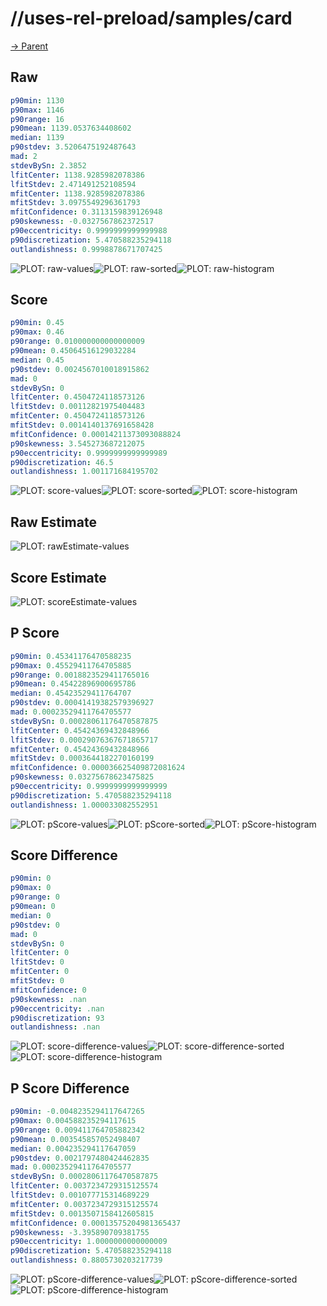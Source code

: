 
# //uses-rel-preload/samples/card

[→ Parent](../..)


## Raw


```yaml
p90min: 1130
p90max: 1146
p90range: 16
p90mean: 1139.0537634408602
median: 1139
p90stdev: 3.5206475192487643
mad: 2
stdevBySn: 2.3852
lfitCenter: 1138.9285982078386
lfitStdev: 2.471491252108594
mfitCenter: 1138.9285982078386
mfitStdev: 3.0975549296361793
mfitConfidence: 0.3113159839126948
p90skewness: -0.0327567862372517
p90eccentricity: 0.9999999999999988
p90discretization: 5.470588235294118
outlandishness: 0.9998878671707425

```

![PLOT: raw-values](./raw/values.svg)![PLOT: raw-sorted](./raw/sorted.svg)![PLOT: raw-histogram](./raw/histogram.svg)
## Score


```yaml
p90min: 0.45
p90max: 0.46
p90range: 0.010000000000000009
p90mean: 0.45064516129032284
median: 0.45
p90stdev: 0.0024567010018915862
mad: 0
stdevBySn: 0
lfitCenter: 0.4504724118573126
lfitStdev: 0.00112821975404483
mfitCenter: 0.4504724118573126
mfitStdev: 0.0014140137691658428
mfitConfidence: 0.00014211373093088824
p90skewness: 3.545273687212075
p90eccentricity: 0.9999999999999989
p90discretization: 46.5
outlandishness: 1.001171684195702

```

![PLOT: score-values](./score/values.svg)![PLOT: score-sorted](./score/sorted.svg)![PLOT: score-histogram](./score/histogram.svg)
## Raw Estimate

![PLOT: rawEstimate-values](./rawEstimate/values.svg)
## Score Estimate

![PLOT: scoreEstimate-values](./scoreEstimate/values.svg)
## P Score


```yaml
p90min: 0.45341176470588235
p90max: 0.45529411764705885
p90range: 0.0018823529411765016
p90mean: 0.45422896900695786
median: 0.45423529411764707
p90stdev: 0.00041419382579396927
mad: 0.00023529411764705577
stdevBySn: 0.00028061176470587875
lfitCenter: 0.45424369432848966
lfitStdev: 0.00029076367671865717
mfitCenter: 0.45424369432848966
mfitStdev: 0.0003644182270160199
mfitConfidence: 0.000036625409872081624
p90skewness: 0.03275678623475825
p90eccentricity: 0.9999999999999999
p90discretization: 5.470588235294118
outlandishness: 1.000033082552951

```

![PLOT: pScore-values](./pScore/values.svg)![PLOT: pScore-sorted](./pScore/sorted.svg)![PLOT: pScore-histogram](./pScore/histogram.svg)
## Score Difference


```yaml
p90min: 0
p90max: 0
p90range: 0
p90mean: 0
median: 0
p90stdev: 0
mad: 0
stdevBySn: 0
lfitCenter: 0
lfitStdev: 0
mfitCenter: 0
mfitStdev: 0
mfitConfidence: 0
p90skewness: .nan
p90eccentricity: .nan
p90discretization: 93
outlandishness: .nan

```

![PLOT: score-difference-values](./score-difference/values.svg)![PLOT: score-difference-sorted](./score-difference/sorted.svg)![PLOT: score-difference-histogram](./score-difference/histogram.svg)
## P Score Difference


```yaml
p90min: -0.0048235294117647265
p90max: 0.004588235294117615
p90range: 0.009411764705882342
p90mean: 0.003545857052498407
median: 0.004235294117647059
p90stdev: 0.0021797480424462835
mad: 0.00023529411764705577
stdevBySn: 0.00028061176470587875
lfitCenter: 0.0037234729315125574
lfitStdev: 0.001077715314689229
mfitCenter: 0.0037234729315125574
mfitStdev: 0.0013507158412605815
mfitConfidence: 0.00013575204981365437
p90skewness: -3.395890709381755
p90eccentricity: 1.0000000000000009
p90discretization: 5.470588235294118
outlandishness: 0.8805730203217739

```

![PLOT: pScore-difference-values](./pScore-difference/values.svg)![PLOT: pScore-difference-sorted](./pScore-difference/sorted.svg)![PLOT: pScore-difference-histogram](./pScore-difference/histogram.svg)